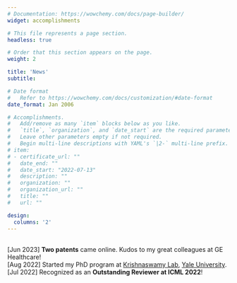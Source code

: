 ```yaml
---
# Documentation: https://wowchemy.com/docs/page-builder/
widget: accomplishments

# This file represents a page section.
headless: true

# Order that this section appears on the page.
weight: 2

title: 'News'
subtitle:

# Date format
#   Refer to https://wowchemy.com/docs/customization/#date-format
date_format: Jan 2006

# Accomplishments.
#   Add/remove as many `item` blocks below as you like.
#   `title`, `organization`, and `date_start` are the required parameters.
#   Leave other parameters empty if not required.
#   Begin multi-line descriptions with YAML's `|2-` multi-line prefix.
# item:
# - certificate_url: ""
#   date_end: ""
#   date_start: "2022-07-13"
#   description: ""
#   organization: ""
#   organization_url: ""
#   title: ""
#   url: ""

design:
  columns: '2'
---
```

<br> [Jun 2023] **Two patents** came online. Kudos to my great colleagues at GE Healthcare!
<br> [Aug 2022] Started my PhD program at <a href="https://www.krishnaswamylab.org/">Krishnaswamy Lab</a>, <a href="https://cpsc.yale.edu/people/PhD-students">Yale University</a>.
<br> [Jul 2022] Recognized as an **Outstanding Reviewer at ICML 2022**!
